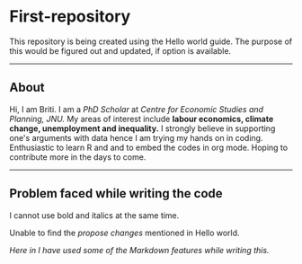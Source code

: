 # First-repository
This repository is being created using the Hello world guide. The purpose of this would be figured out and updated, if option is available.
_______

## About 
Hi, I am Briti. I am a *PhD Scholar* at *Centre for Economic Studies and Planning, JNU.* 
My areas of interest include **labour economics, climate change, unemployment and inequality.** 
I strongly believe in supporting one's arguments with data hence I am trying my hands on in coding. Enthusiastic to learn R and and to embed the codes in org mode.
Hoping to contribute more in the days to come.
______

## Problem faced while writing the code
I cannot use bold and italics at the same time.

Unable to find the *propose changes* mentioned in Hello world.  

*Here in I have used some of the Markdown features while writing this.*

